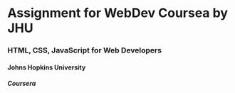 # Assignment for WebDev Coursea by JHU

### HTML, CSS, JavaScript for Web Developers
#### Johns Hopkins University
##### Coursera
